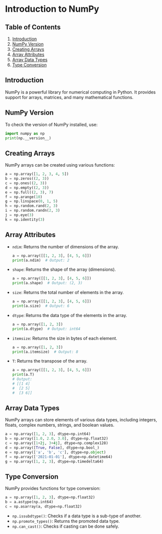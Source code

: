 # Introduction to NumPy

## Table of Contents
1. [Introduction](#introduction)
2. [NumPy Version](#numpy-version)
3. [Creating Arrays](#creating-arrays)
4. [Array Attributes](#array-attributes)
5. [Array Data Types](#array-data-types)
6. [Type Conversion](#type-conversion)

## Introduction
NumPy is a powerful library for numerical computing in Python. It provides support for arrays, matrices, and many mathematical functions.

## NumPy Version
To check the version of NumPy installed, use:
```python
import numpy as np
print(np.__version__)
```

## Creating Arrays
NumPy arrays can be created using various functions:
```python
a = np.array([1, 2, 3, 4, 5])
b = np.zeros((2, 3))
c = np.ones((2, 3))
d = np.empty((2, 3))
e = np.full((2, 3), 7)
f = np.arange(10)
g = np.linspace(0, 1, 5)
h = np.random.rand(2, 3)
i = np.random.randn(2, 3)
j = np.eye(3)
k = np.identity(3)
```

## Array Attributes
- `ndim`: Returns the number of dimensions of the array.
  ```python
  a = np.array([[1, 2, 3], [4, 5, 6]])
  print(a.ndim)  # Output: 2
  ```
- `shape`: Returns the shape of the array (dimensions).
  ```python
  a = np.array([[1, 2, 3], [4, 5, 6]])
  print(a.shape)  # Output: (2, 3)
  ```
- `size`: Returns the total number of elements in the array.
  ```python
  a = np.array([[1, 2, 3], [4, 5, 6]])
  print(a.size)  # Output: 6
  ```
- `dtype`: Returns the data type of the elements in the array.
  ```python
  a = np.array([1, 2, 3])
  print(a.dtype)  # Output: int64
  ```
- `itemsize`: Returns the size in bytes of each element.
  ```python
  a = np.array([1, 2, 3])
  print(a.itemsize)  # Output: 8
  ```
- `T`: Returns the transpose of the array.
  ```python
  a = np.array([[1, 2, 3], [4, 5, 6]])
  print(a.T)
  # Output:
  # [[1 4]
  #  [2 5]
  #  [3 6]]
  ```

## Array Data Types
NumPy arrays can store elements of various data types, including integers, floats, complex numbers, strings, and boolean values.
```python
a = np.array([1, 2, 3], dtype=np.int64)
b = np.array([1.0, 2.0, 3.0], dtype=np.float32)
c = np.array([1+2j, 3+4j], dtype=np.complex128)
d = np.array([True, False], dtype=np.bool_)
e = np.array(['a', 'b', 'c'], dtype=np.object)
f = np.array(['2021-01-01'], dtype=np.datetime64)
g = np.array([1, 2, 3], dtype=np.timedelta64)
```

## Type Conversion
NumPy provides functions for type conversion:
```python
a = np.array([1, 2, 3], dtype=np.float32)
b = a.astype(np.int64)
c = np.asarray(a, dtype=np.float32)
```
- `np.issubdtype()`: Checks if a data type is a sub-type of another.
- `np.promote_types()`: Returns the promoted data type.
- `np.can_cast()`: Checks if casting can be done safely.
